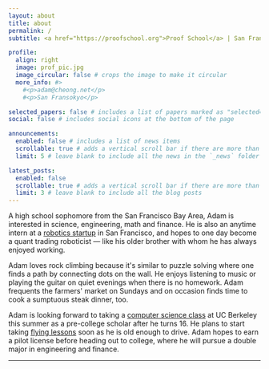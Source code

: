 ```yaml
---
layout: about
title: about
permalink: /
subtitle: <a href="https://proofschool.org">Proof School</a> | San Francisco, California | <a href="mailto:adam@cheong.net">adam@cheong.net</a>

profile:
  align: right
  image: prof_pic.jpg
  image_circular: false # crops the image to make it circular
  more_info: #>
    #<p>adam@cheong.net</p>
    #<p>San Fransokyo</p>

selected_papers: false # includes a list of papers marked as "selected={true}"
social: false # includes social icons at the bottom of the page

announcements:
  enabled: false # includes a list of news items
  scrollable: true # adds a vertical scroll bar if there are more than 3 news items
  limit: 5 # leave blank to include all the news in the `_news` folder

latest_posts:
  enabled: false
  scrollable: true # adds a vertical scroll bar if there are more than 3 new posts items
  limit: 3 # leave blank to include all the blog posts
---
```


A high school sophomore from the San Francisco Bay Area, Adam is interested in science, engineering, math and finance. He is also an anytime intern at a [robotics startup](https://watneyrobotics.com) in San Francisco, and hopes to one day become a quant trading roboticist — like his older brother with whom he has always enjoyed working.

Adam loves rock climbing because it's similar to puzzle solving where one finds a path by connecting dots on the wall. He enjoys listening to music or playing the guitar on quiet evenings when there is no homework. Adam frequents the farmers' market on Sundays and on occasion finds time to cook a sumptuous steak dinner, too.

Adam is looking forward to taking a [computer science class](https://classes.berkeley.edu/content/2025-summer-compsci-61a-001-lec-001) at UC Berkeley this summer as a pre-college scholar after he turns 16. He plans to start taking [flying lessons](https://wvfc.org) soon as he is old enough to drive. Adam hopes to earn a pilot license before heading out to college, where he will pursue a double major in engineering and finance.

---

